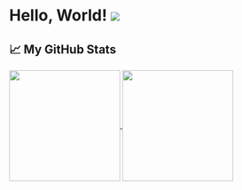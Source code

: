 <h1>Hello, World!
  <a href="https://hits.seeyoufarm.com">
    <img src="https://hits.seeyoufarm.com/api/count/incr/badge.svg?url=https%3A%2F%2Fgithub.com%2Fhayeonrjoe&count_bg=%23FF79C6&title_bg=%23282A36&icon=&icon_color=%23F8F8F2&title=visitors&edge_flat=false"/>
  </a>
</h1>

<h2>📈 My GitHub Stats</h2>
<a href="https://github-readme-stats.vercel.app/api?username=hayeonrjoe&theme=dracula">
  <img height=200 align="center" src="https://github-readme-stats.vercel.app/api?username=hayeonrjoe&theme=dracula" />
</a>
<a href="https://github-readme-stats.vercel.app/api/top-langs/?username=hayeonrjoe&layout=compact&theme=dracula">
  <img height=200 align="center" src="https://github-readme-stats.vercel.app/api/top-langs/?username=hayeonrjoe&layout=compact&theme=dracula" />
</a>

<!--
**hayeonrjoe/hayeonrjoe** is a ✨ _special_ ✨ repository because its `README.md` (this file) appears on your GitHub profile.

Here are some ideas to get you started:

- 🔭 I’m currently working on ...
- 🌱 I’m currently learning ...
- 👯 I’m looking to collaborate on ...
- 🤔 I’m looking for help with ...
- 💬 Ask me about ...
- 📫 How to reach me: ...
- 😄 Pronouns: ...
- ⚡ Fun fact: ...
-->

